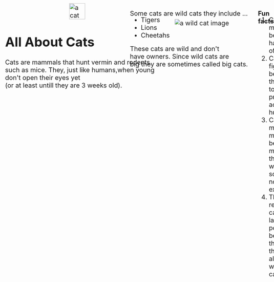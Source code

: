 <html>
<style>#catimage1{width:50px; height:50px; position:absolute;
top:10px; left:320px;
z-index=0}
#second-para{
position:absolute;
  left:510px; 
  top:10px;}
#big-cats-list{
  position:absolute;
  left:510px;
  top:30px;}
#explan{
  position:absolute;
  left:510px;
  top:120px;}
#fun{
  position:absolute;
  left:910px;
  top:10px;}
#header{font-weight:bold;}
#funfact{
  position:absolute;
  left:910px;
  top:30px;}
  #catimg2{position:absolute;
    left:650px;
    top:60px;}
body{font-size:20px;}
</style>
<head><h1 class="header" id="first header">All About Cats</h1>
  </head><body>
  <p>Cats are mammals that hunt vermin and rodents<br> such as mice. They, just like humans,when young<br> don't open their eyes yet<br>(or at least untill they are 3 weeks old).</p>
   <img src="40,000+ Best Free Cat Pictures & Images [HD] - Pixabay https://g.co/kgs/LB5ueJn" id="catimage1" alt="a cat image">
  <p id="second-para">Some cats are wild cats they include
...</p>
  <ul id="big-cats-list">
    <li>Tigers</li>
    <li>Lions</li>
    <li>Cheetahs</li>
  </ul>
    <p id="explan">These cats are wild and don't<br> have owners. Since wild cats are<br> big they are sometimes called big cats.</p>
  <p id="fun"><span id="header">Fun facts</span> 
    <ol id=funfact>
        <li>Cats like milk because it has a ton of fats</li>
        <li>Cats play fight because they need to<br> practice actual hunting </li>
        <li>Cats meow so much because it means<br> that they want something, not an expression</li>
        <li>The reason cats like laser pointers is because<br> they see the light alive and worth caching</li>
  </ol> <img id="catimg2"  src="small wild cats https://g.co/kgs/Uy23sGN" alt="a wild cat image">
  </p>
  </body>
</html>
